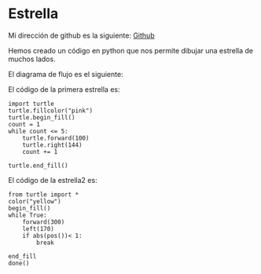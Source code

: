 # Estrella
Mi dirección de github es la siguiente: [Github]()

Hemos creado un código en python que nos permite dibujar una estrella de muchos lados.

El diagrama de flujo es el siguiente:



El código de la primera estrella es:
```
import turtle
turtle.fillcolor("pink")
turtle.begin_fill()
count = 1
while count <= 5:
    turtle.forward(100)
    turtle.right(144)
    count += 1

turtle.end_fill()
```
El código de la estrella2 es:
```
from turtle import *
color("yellow")
begin_fill()
while True:
    forward(300)
    left(170)
    if abs(pos())< 1:
        break

end_fill
done()
```
